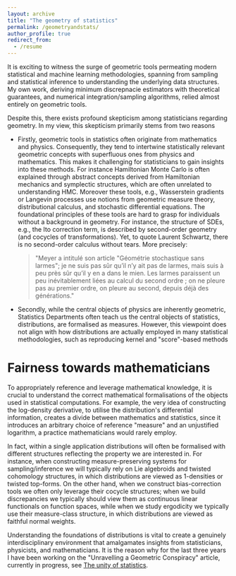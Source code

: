 ```yaml
---
layout: archive
title: "The geometry of statistics"
permalink: /geometryandstats/
author_profile: true
redirect_from:
  - /resume
---
```


It is exciting to witness the surge of geometric tools permeating modern statistical and machine learning methodologies, spanning from sampling and statistical inference to understanding the underlying data structures. 
My own work, deriving minimum discrepnacie estimators with theoretical guarantees, and numerical integration/sampling algorithms, relied almost
entirely on geometric tools.

Despite this, there exists profound skepticism among statisticians regarding geometry.
In my view, this skepticism primarily stems from two reasons
* Firstly, geometric tools in statistics often originate from mathematics and physics. Consequently, they tend to intertwine statistically relevant geometric concepts with superfluous ones from physics and mathematics. This makes it challenging for statisticians to gain insights into these methods. For instance Hamiltonian Monte Carlo is often explained through abstract concepts derived from Hamiltonian mechanics and symplectic structures, which are often unrelated to understanding HMC.
Moreover these tools, e.g., Wasserstein gradients or Langevin processes use notions from geometric measure theory, distributional calculus, and stochastic differential equations. The foundational principles of these tools are hard to grasp for individuals without a background in geometry. For instance, the structure of SDEs, e.g., the Ito correction term, is described by second-order geometry (and cocycles of transformations). Yet, to quote Laurent Schwartz, there is no second-order calculus without tears. More precisely:

  <blockquote>
    <p> "Meyer a intitulé son article "Géométrie stochastique sans larmes";
            je ne suis pas sûr qu’il n’y ait pas de larmes, mais suis à peu près sûr qu’il
            y en a dans le mien. Les larmes paraissent un peu inévitablement liées au calcul
            du second ordre ; on ne pleure pas au premier ordre, on pleure au second, depuis
            déjà des générations."
    </p>
  </blockquote>

* Secondly, while the central objects of physics are inherently geometric, Statistics Departments often teach us the central objects of statistics, distributions, are formalised as measures. However, this viewpoint does not align with how distributions are actually employed in many statistical methodologies, such as reproducing kernel and "score"-based methods

Fairness towards mathematicians 
=======

To appropriately reference and leverage mathematical knowledge, it is crucial to understand the correct mathematical formalisations of the objects used in statistical computations. For example, the very idea of constructing the log-density derivative, to utilise the distribution's differential information, creates a divide between mathematics and statistics, since it introduces an arbitrary choice of reference "measure" and an unjustified logarithm, a practice mathematicians would rarely employ. 

In fact, within a single application distributions will often be formalised with different structures reflecting the property we are interested in. 
For instance, when constructing measure-preserving systems for sampling/inference we will typically rely on Lie algebroids and twisted cohomology structures, in which distributions are viewed as 1-densities or twisted top-forms.
On the other hand, when we construct bias-correction tools we often only leverage their cocycle structures; when we build discrepancies we typically should view them as continuous linear functionals on function spaces,
while when we study ergodicity we typically use their measure-class structure, in which distributions are viewed as faithful normal weights.

Understanding the foundations of distributions is vital to create a genuinely interdisciplinary environment that amalgamates insights from statisticians, physicists, and mathematicians. It is the reason why for the last three years I have been working on the "Unravelling a Geometric Conspiracy" article, currently in progress, see 
<a href="https://alebarp.github.io/">The unity of statistics</a>.

  


